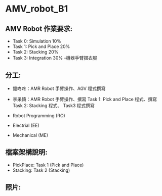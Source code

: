 # AMV_robot_B1
## AMV Robot 作業要求:

- Task 0: Simulation 10%
- Task 1: Pick and Place 20%
- Task 2: Stacking 20%
- Task 3: Integration 30% -機器手臂摺衣服

## 分工:
* 鐘咚咚：AMR Robot 手臂操作、AGV 程式撰寫
* 李采錡：AMR Robot 手臂操作、撰寫 Task 1: Pick and Place 程式、撰寫 Task 2: Stacking 程式、 Task3 程式撰寫

* Robot Programming (RO)
* Electrial (EE) 
* Mechanical (ME)

## 檔案架構說明:

- PickPlace: Task 1 (Pick and Place)
- Stacking: Task 2 (Stacking)

## 照片:

